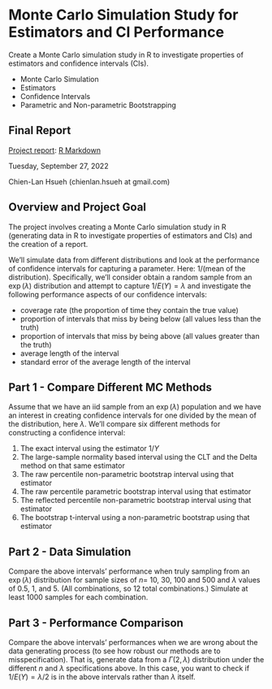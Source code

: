 # Monte Carlo Simulation Study for Estimators and CI Performance
Create a Monte Carlo simulation study in R to investigate properties of estimators and confidence intervals (CIs).

- Monte Carlo Simulation 
- Estimators 
- Confidence Intervals
- Parametric and Non-parametric Bootstrapping


## Final Report

[Project report](./proj1_v3.md): [R Markdown](./proj1_v3.Rmd)

Tuesday, September 27, 2022

Chien-Lan Hsueh (chienlan.hsueh at gmail.com)


## Overview and Project Goal
The project involves creating a Monte Carlo simulation study in R (generating data in R to investigate properties of estimators and CIs) and the creation of a report.

We’ll simulate data from different distributions and look at the performance of confidence intervals for capturing a parameter. Here: 1/(mean of the distribution).
Specifically, we’ll consider obtain a random sample from an $\exp{(\lambda)}$ distribution and attempt to capture $1/E(Y) = \lambda$ and investigate the following performance aspects of our confidence intervals:

- coverage rate (the proportion of time they contain the true value)
- proportion of intervals that miss by being below (all values less than the truth)
- proportion of intervals that miss by being above (all values greater than the truth)
- average length of the interval
- standard error of the average length of the interval

## Part 1 - Compare Different MC Methods
Assume that we have an iid sample from an $\exp{(\lambda)}$ population and we have an interest in creating
confidence intervals for one divided by the mean of the distribution, here $\lambda$. We’ll compare six different methods for constructing a confidence interval:

1. The exact interval using the estimator $1/Y$
1. The large-sample normality based interval using the CLT and the Delta method on that same estimator
1. The raw percentile non-parametric bootstrap interval using that estimator
1. The raw percentile parametric bootstrap interval using that estimator
1. The reflected percentile non-parametric bootstrap interval using that estimator
1. The bootstrap t-interval using a non-parametric bootstrap using that estimator

## Part 2 - Data Simulation
Compare the above intervals’ performance when truly sampling from an $\exp{(\lambda)}$ distribution
for sample sizes of $n =$ 10, 30, 100 and 500 and $\lambda$ values of 0.5, 1, and 5. (All combinations, so 12 total combinations.) Simulate at least 1000 samples for each combination.

## Part 3 - Performance Comparison
Compare the above intervals’ performances when we are wrong about the data generating
process (to see how robust our methods are to misspecification). That is, generate data from a $\Gamma(2,  \lambda)$ distribution under the different $n$ and $\lambda$ specifications above. 
In this case, you want to check if $1/E(Y) = \lambda/2$ is in the above intervals rather than $\lambda$ itself. 
